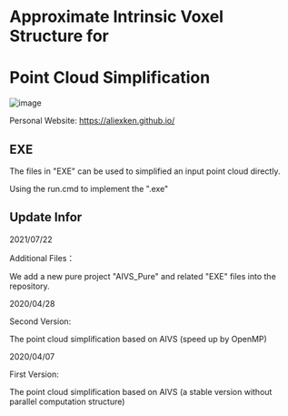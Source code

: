 # Approximate Intrinsic Voxel Structure for 
# Point Cloud Simplification

![image](https://user-images.githubusercontent.com/65271555/126601787-7bee5bd0-7aa7-4b97-b60b-6c3e4961663f.png)

Personal Website: https://aliexken.github.io/

## EXE

The files in "EXE" can be used to simplified an input point cloud directly.

Using the run.cmd to implement the ".exe"

## Update Infor

2021/07/22

Additional Files：

We add a new pure project "AIVS_Pure" and related "EXE" files into the repository.

2020/04/28

Second Version:

The point cloud simplification based on AIVS (speed up by OpenMP)

2020/04/07

First Version:

The point cloud simplification based on AIVS (a stable version without parallel computation structure)

